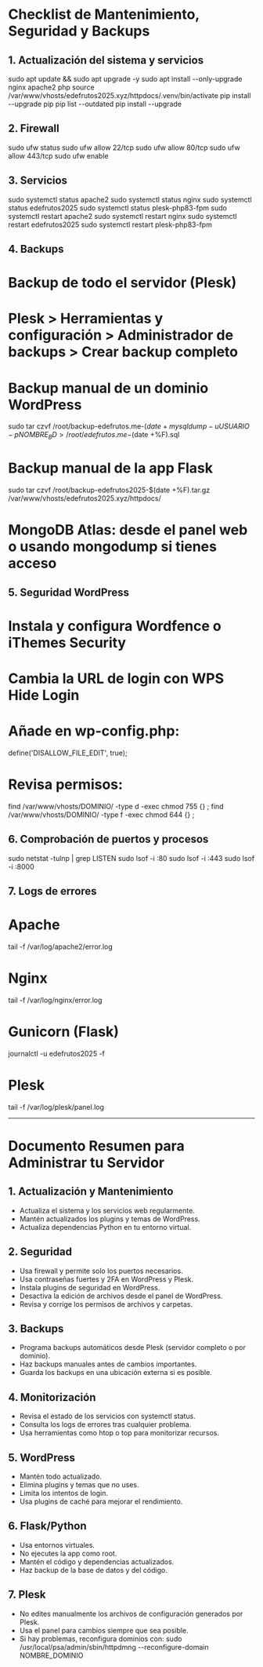 # Checklist de Mantenimiento, Seguridad y Backups

## 1. Actualización del sistema y servicios
sudo apt update && sudo apt upgrade -y
sudo apt install --only-upgrade nginx apache2 php
source /var/www/vhosts/edefrutos2025.xyz/httpdocs/.venv/bin/activate
pip install --upgrade pip
pip list --outdated
pip install --upgrade <paquete>

## 2. Firewall
sudo ufw status
sudo ufw allow 22/tcp
sudo ufw allow 80/tcp
sudo ufw allow 443/tcp
sudo ufw enable

## 3. Servicios
sudo systemctl status apache2
sudo systemctl status nginx
sudo systemctl status edefrutos2025
sudo systemctl status plesk-php83-fpm
sudo systemctl restart apache2
sudo systemctl restart nginx
sudo systemctl restart edefrutos2025
sudo systemctl restart plesk-php83-fpm

## 4. Backups
# Backup de todo el servidor (Plesk)
# Plesk > Herramientas y configuración > Administrador de backups > Crear backup completo
# Backup manual de un dominio WordPress
sudo tar czvf /root/backup-edefrutos.me-$(date +%F).tar.gz /var/www/vhosts/edefrutos.me/
mysqldump -u USUARIO -p NOMBRE_BD > /root/edefrutos.me-$(date +%F).sql
# Backup manual de la app Flask
sudo tar czvf /root/backup-edefrutos2025-$(date +%F).tar.gz /var/www/vhosts/edefrutos2025.xyz/httpdocs/
# MongoDB Atlas: desde el panel web o usando mongodump si tienes acceso

## 5. Seguridad WordPress
# Instala y configura Wordfence o iThemes Security
# Cambia la URL de login con WPS Hide Login
# Añade en wp-config.php:
define('DISALLOW_FILE_EDIT', true);
# Revisa permisos:
find /var/www/vhosts/DOMINIO/ -type d -exec chmod 755 {} \;
find /var/www/vhosts/DOMINIO/ -type f -exec chmod 644 {} \;

## 6. Comprobación de puertos y procesos
sudo netstat -tulnp | grep LISTEN
sudo lsof -i :80
sudo lsof -i :443
sudo lsof -i :8000

## 7. Logs de errores
# Apache
tail -f /var/log/apache2/error.log
# Nginx
tail -f /var/log/nginx/error.log
# Gunicorn (Flask)
journalctl -u edefrutos2025 -f
# Plesk
tail -f /var/log/plesk/panel.log

---

# Documento Resumen para Administrar tu Servidor

## 1. Actualización y Mantenimiento
- Actualiza el sistema y los servicios web regularmente.
- Mantén actualizados los plugins y temas de WordPress.
- Actualiza dependencias Python en tu entorno virtual.

## 2. Seguridad
- Usa firewall y permite solo los puertos necesarios.
- Usa contraseñas fuertes y 2FA en WordPress y Plesk.
- Instala plugins de seguridad en WordPress.
- Desactiva la edición de archivos desde el panel de WordPress.
- Revisa y corrige los permisos de archivos y carpetas.

## 3. Backups
- Programa backups automáticos desde Plesk (servidor completo o por dominio).
- Haz backups manuales antes de cambios importantes.
- Guarda los backups en una ubicación externa si es posible.

## 4. Monitorización
- Revisa el estado de los servicios con systemctl status.
- Consulta los logs de errores tras cualquier problema.
- Usa herramientas como htop o top para monitorizar recursos.

## 5. WordPress
- Mantén todo actualizado.
- Elimina plugins y temas que no uses.
- Limita los intentos de login.
- Usa plugins de caché para mejorar el rendimiento.

## 6. Flask/Python
- Usa entornos virtuales.
- No ejecutes la app como root.
- Mantén el código y dependencias actualizados.
- Haz backup de la base de datos y del código.

## 7. Plesk
- No edites manualmente los archivos de configuración generados por Plesk.
- Usa el panel para cambios siempre que sea posible.
- Si hay problemas, reconfigura dominios con:
sudo /usr/local/psa/admin/sbin/httpdmng --reconfigure-domain NOMBRE_DOMINIO 